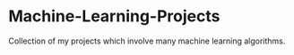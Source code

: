 # Machine-Learning-Projects
Collection of my projects which involve many machine learning algorithms.
